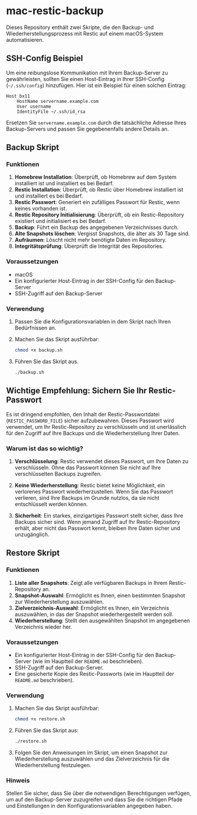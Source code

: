 # mac-restic-backup

Dieses Repository enthält zwei Skripte, die den Backup- und Wiederherstellungsprozess mit Restic auf einem macOS-System automatisieren.

## SSH-Config Beispiel

Um eine reibungslose Kommunikation mit Ihrem Backup-Server zu gewährleisten, sollten Sie einen Host-Eintrag in Ihrer SSH-Config (`~/.ssh/config`) hinzufügen. Hier ist ein Beispiel für einen solchen Eintrag:

```
Host bx11
    HostName servername.example.com
    User username
    IdentityFile ~/.ssh/id_rsa
```

Ersetzen Sie `servername.example.com` durch die tatsächliche Adresse Ihres Backup-Servers und passen Sie gegebenenfalls andere Details an.

## Backup Skript

### Funktionen

1. **Homebrew Installation**: Überprüft, ob Homebrew auf dem System installiert ist und installiert es bei Bedarf.
2. **Restic Installation**: Überprüft, ob Restic über Homebrew installiert ist und installiert es bei Bedarf.
3. **Restic Passwort**: Generiert ein zufälliges Passwort für Restic, wenn keines vorhanden ist.
4. **Restic Repository Initialisierung**: Überprüft, ob ein Restic-Repository existiert und initialisiert es bei Bedarf.
5. **Backup**: Führt ein Backup des angegebenen Verzeichnisses durch.
6. **Alte Snapshots löschen**: Vergisst Snapshots, die älter als 30 Tage sind.
7. **Aufräumen**: Löscht nicht mehr benötigte Daten im Repository.
8. **Integritätsprüfung**: Überprüft die Integrität des Repositories.

### Voraussetzungen

- macOS
- Ein konfigurierter Host-Eintrag in der SSH-Config für den Backup-Server
- SSH-Zugriff auf den Backup-Server

### Verwendung

1. Passen Sie die Konfigurationsvariablen in dem Skript nach Ihren Bedürfnissen an.
2. Machen Sie das Skript ausführbar:

   ```bash
   chmod +x backup.sh
   ```

3. Führen Sie das Skript aus.
    ```bash
   ./backup.sh
   ```

## Wichtige Empfehlung: Sichern Sie Ihr Restic-Passwort

Es ist dringend empfohlen, den Inhalt der Restic-Passwortdatei (`RESTIC_PASSWORD_FILE`) sicher aufzubewahren. Dieses Passwort wird verwendet, um Ihr Restic-Repository zu verschlüsseln und ist unerlässlich für den Zugriff auf Ihre Backups und die Wiederherstellung Ihrer Daten.

### Warum ist das so wichtig?

1. **Verschlüsselung**: Restic verwendet dieses Passwort, um Ihre Daten zu verschlüsseln. Ohne das Passwort können Sie nicht auf Ihre verschlüsselten Backups zugreifen.
   
2. **Keine Wiederherstellung**: Restic bietet keine Möglichkeit, ein verlorenes Passwort wiederherzustellen. Wenn Sie das Passwort verlieren, sind Ihre Backups im Grunde nutzlos, da sie nicht entschlüsselt werden können.

3. **Sicherheit**: Ein starkes, einzigartiges Passwort stellt sicher, dass Ihre Backups sicher sind. Wenn jemand Zugriff auf Ihr Restic-Repository erhält, aber nicht das Passwort kennt, bleiben Ihre Daten sicher und unzugänglich.

## Restore Skript

### Funktionen

1. **Liste aller Snapshots**: Zeigt alle verfügbaren Backups in Ihrem Restic-Repository an.
2. **Snapshot-Auswahl**: Ermöglicht es Ihnen, einen bestimmten Snapshot zur Wiederherstellung auszuwählen.
3. **Zielverzeichnis-Auswahl**: Ermöglicht es Ihnen, ein Verzeichnis auszuwählen, in das der Snapshot wiederhergestellt werden soll.
4. **Wiederherstellung**: Stellt den ausgewählten Snapshot im angegebenen Verzeichnis wieder her.

### Voraussetzungen

- Ein konfigurierter Host-Eintrag in der SSH-Config für den Backup-Server (wie im Hauptteil der `README.md` beschrieben).
- SSH-Zugriff auf den Backup-Server.
- Eine gesicherte Kopie des Restic-Passworts (wie im Hauptteil der `README.md` beschrieben).

### Verwendung

1. Machen Sie das Skript ausführbar:

   ```bash
   chmod +x restore.sh
   ```

2. Führen Sie das Skript aus:

   ```bash
   ./restore.sh
   ```

3. Folgen Sie den Anweisungen im Skript, um einen Snapshot zur Wiederherstellung auszuwählen und das Zielverzeichnis für die Wiederherstellung festzulegen.

### Hinweis

Stellen Sie sicher, dass Sie über die notwendigen Berechtigungen verfügen, um auf den Backup-Server zuzugreifen und dass Sie die richtigen Pfade und Einstellungen in den Konfigurationsvariablen angegeben haben.
